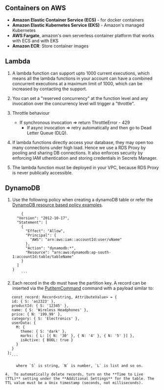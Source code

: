 ## Containers on AWS

-  **Amazon Elastic Container Service (ECS)** - for docker containers
-  **Amazon Elastic Kubernetes Service (EKS)** - Amazon's managed Kubernetes
-  **AWS Fargate**, amazon's own serverless container platform that works with ECS and with EKS
-  **Amazon ECR**: Store container images

## Lambda

1.  A lambda function can support upto 1000 current executions, which means all the lambda functions in your account can have a combined concurrent executions at a maximum limit of 1000, which can be increased by contacting the support.

2.  You can set a "reserved concurrency" at the function level and any invocation over the concurrency level will trigger a "throttle".

3.  Throttle behaviour
    - If synchronous invocation => return ThrottleError - 429
	  - If async invocation => retry automatically and then go to Dead Letter Queue (DLQ).

4.  If lambda functions directly access your database, they may open too many connections under high load. Hence we use a RDS Proxy by pooling and sharing DB connections. It also enforces security by enforcing IAM uthentication and storing credentials in Secrets Manager.

5.  The lambda function must be deployed in your VPC, because RDS Proxy is never publically accessible.


## DynamoDB

1.  Use the following policy when creating a dynamoDB table or refer the [DynamoDB resource based policy examples](https://docs.aws.amazon.com/amazondynamodb/latest/developerguide/rbac-examples.html).
    ```
		{
      "Version": "2012-10-17",
      "Statement": [
        {
          "Effect": "Allow",
          "Principal": {
            "AWS": "arn:aws:iam::accountId:user/uName"
          },
          "Action": "dynamodb:*",
          "Resource": "arn:aws:dynamodb:ap-south-1:accountId:table/tableName"
        }
      ]
    }
		```

2.  Each record in the db must have the partition key. A record can be inserted via the [PutItemCommand](https://docs.aws.amazon.com/AWSJavaScriptSDK/v3/latest/client/dynamodb/command/PutItemCommand/) command with a payload similar to:

   ```
	  const record: Record<string, AttributeValue> = {
      id: { S: 'as2323' },
      productId: { S: '12345' },
      name: { S: 'Wireless Headphones' },
      price: { N: '199.99' },
      category: { S: 'Electronics' },
      userData: {
        M: {
          theme: { S: 'dark' },
          marks: { L: [{ N: '30' }, { N: '4' }, { N: '5' }] },
          isActive: { BOOL: true }
        }
      }
    };
	  ```

		where `S` is string, `N` is number, `L` is list and so on.

4.  To automatically delete records, turn on the **Time to Live (TTL)** setting under the **Additional Settings** for the table. The TTL value must be a Unix timestamp (seconds, not milliseconds).